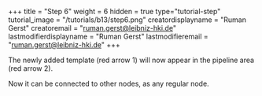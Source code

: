 +++
title = "Step 6"
weight = 6
hidden = true
type="tutorial-step"
tutorial_image = "/tutorials/b13/step6.png"
creatordisplayname = "Ruman Gerst"
creatoremail = "ruman.gerst@leibniz-hki.de"
lastmodifierdisplayname = "Ruman Gerst"
lastmodifieremail = "ruman.gerst@leibniz-hki.de"
+++

The newly added template (red arrow 1) will now appear in the pipeline area (red arrow 2). 

Now it can be connected to other nodes, as any regular node.